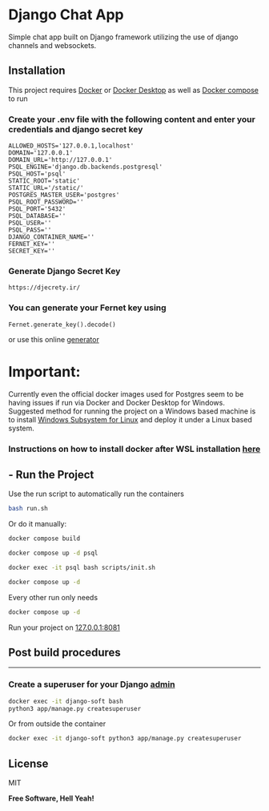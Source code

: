 # Django Chat App

Simple chat app built on Django framework utilizing the use of django channels and websockets.

## Installation

This project requires [Docker](https://docs.docker.com/engine/install/) or [Docker Desktop](https://docs.docker.com/desktop/) as well as [Docker compose](https://docs.docker.com/compose/) to run

### Create your .env file with the following content and enter your credentials and django secret key
```
ALLOWED_HOSTS='127.0.0.1,localhost'
DOMAIN='127.0.0.1'
DOMAIN_URL='http://127.0.0.1'
PSQL_ENGINE='django.db.backends.postgresql'
PSQL_HOST='psql'
STATIC_ROOT='static'
STATIC_URL='/static/'
POSTGRES_MASTER_USER='postgres'
PSQL_ROOT_PASSWORD=''
PSQL_PORT='5432'
PSQL_DATABASE=''
PSQL_USER=''
PSQL_PASS=''
DJANGO_CONTAINER_NAME=''
FERNET_KEY=''
SECRET_KEY=''
```
### Generate Django Secret Key
```
https://djecrety.ir/
```
### You can generate your Fernet key using
```
Fernet.generate_key().decode()
```
or use this online [generator](https://fernetkeygen.com/)

# Important:
Currently even the official docker images used for Postgres seem to be having issues if run via Docker
and Docker Desktop for Windows.
Suggested method for running the project on a Windows based machine is to install [Windows Subsystem for Linux](https://apps.microsoft.com/detail/9pdxgncfsczv?rtc=1&hl=en-US&gl=BG)
and deploy it under a Linux based system.
### Instructions on how to install docker after WSL installation [here](https://www.digitalocean.com/community/tutorials/how-to-install-and-use-docker-on-ubuntu-20-04)

## - Run the Project

Use the run script to automatically run the containers
```sh
bash run.sh
```

Or do it manually:

```sh
docker compose build
```
```sh
docker compose up -d psql
```
```sh
docker exec -it psql bash scripts/init.sh
```
```sh
docker compose up -d
```

Every other run only needs
```sh
docker compose up -d
```

Run your project on [127.0.0.1:8081](http://127.0.0.1:8081)

## Post build procedures
--------------------

### Create a superuser for your Django [admin](http://127.0.0.1:8081/admin)

```sh
docker exec -it django-soft bash
python3 app/manage.py createsuperuser
```
Or from outside the container
```sh
docker exec -it django-soft python3 app/manage.py createsuperuser
```


## License

MIT

**Free Software, Hell Yeah!**

[//]: # (These are reference links used in the body of this note and get stripped out when the markdown processor does its job. There is no need to format nicely because it shouldn't be seen. Thanks SO - http://stackoverflow.com/questions/4823468/store-comments-in-markdown-syntax)

   [dill]: <https://github.com/joemccann/dillinger>
   [git-repo-url]: <https://github.com/joemccann/dillinger.git>
   [john gruber]: <http://daringfireball.net>
   [df1]: <http://daringfireball.net/projects/markdown/>
   [markdown-it]: <https://github.com/markdown-it/markdown-it>
   [Ace Editor]: <http://ace.ajax.org>
   [node.js]: <http://nodejs.org>
   [Twitter Bootstrap]: <http://twitter.github.com/bootstrap/>
   [jQuery]: <http://jquery.com>
   [@tjholowaychuk]: <http://twitter.com/tjholowaychuk>
   [express]: <http://expressjs.com>
   [AngularJS]: <http://angularjs.org>
   [Gulp]: <http://gulpjs.com>

   [PlDb]: <https://github.com/joemccann/dillinger/tree/master/plugins/dropbox/README.md>
   [PlGh]: <https://github.com/joemccann/dillinger/tree/master/plugins/github/README.md>
   [PlGd]: <https://github.com/joemccann/dillinger/tree/master/plugins/googledrive/README.md>
   [PlOd]: <https://github.com/joemccann/dillinger/tree/master/plugins/onedrive/README.md>
   [PlMe]: <https://github.com/joemccann/dillinger/tree/master/plugins/medium/README.md>
   [PlGa]: <https://github.com/RahulHP/dillinger/blob/master/plugins/googleanalytics/README.md>
